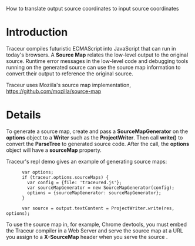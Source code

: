 How to translate output source coordinates to input source coordinates

# Introduction #
Traceur compiles futuristic ECMAScript into JavaScript that can run in today's browsers. A **Source Map** relates the low-level output to the original source.  Runtime error messages in the low-level code and  debugging tools running on the generated source can use the source map information to convert their output to reference the original source.

Traceur uses Moziila's source map implementation, https://github.com/mozilla/source-map

# Details #

To generate a source map, create and pass a **SourceMapGenerator** on the **options** object to a **Writer** such as the **ProjectWriter**. Then call **write()** to convert the **ParseTree** to generated source code. After the call, the **options** object will have a **sourceMap** property.

Traceur's repl demo gives an example of generating source maps:
```
      var options;
      if (traceur.options.sourceMaps) {
        var config = {file: 'traceured.js'};
        var sourceMapGenerator = new SourceMapGenerator(config);
        options = {sourceMapGenerator: sourceMapGenerator};
      } 

      var source = output.textContent = ProjectWriter.write(res, options);
```

To use the source map in, for example, Chrome devtools, you must embed the Traceur compiler in a Web Server and serve the source map at a URL you assign to a **X-SourceMap** header when you serve the source .